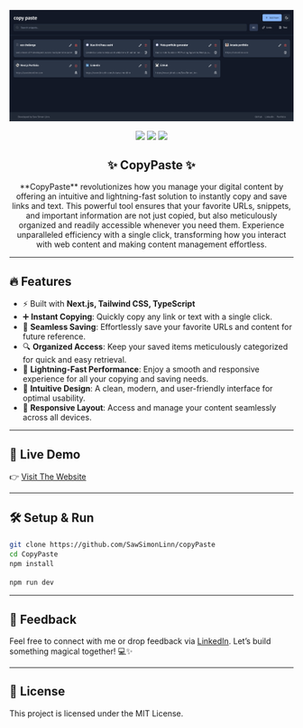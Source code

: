 <p align="center">
  <img src="./public/heading.png" alt="heading img">
</p>

<p align="center">
  <img src="https://img.shields.io/badge/NEXT.JS-000000?style=for-the-badge&logo=nextjs&logoColor=white" />
  <img src="https://img.shields.io/badge/TAILWIND%20CSS-06B6D4?style=for-the-badge&logo=tailwindcss&logoColor=white" />
  <img src="https://img.shields.io/badge/TYPESCRIPT-3178C6?style=for-the-badge&logo=typescript&logoColor=white" />
</p>

<h2 align="center">✨ CopyPaste ✨</h2>

<p align="center">
  **CopyPaste** revolutionizes how you manage your digital content by offering an intuitive and lightning-fast solution to instantly copy and save links and text. This powerful tool ensures that your favorite URLs, snippets, and important information are not just copied, but also meticulously organized and readily accessible whenever you need them. Experience unparalleled efficiency with a single click, transforming how you interact with web content and making content management effortless.
</p>

---

## 🔥 Features

- ⚡ Built with **Next.js, Tailwind CSS, TypeScript**
- ➕ **Instant Copying**: Quickly copy any link or text with a single click.
- 💾 **Seamless Saving**: Effortlessly save your favorite URLs and content for future reference.
- 🔍 **Organized Access**: Keep your saved items meticulously categorized for quick and easy retrieval.
- 🚀 **Lightning-Fast Performance**: Enjoy a smooth and responsive experience for all your copying and saving needs.
- 🎨 **Intuitive Design**: A clean, modern, and user-friendly interface for optimal usability.
- 📱 **Responsive Layout**: Access and manage your content seamlessly across all devices.

---

## 🚀 Live Demo

👉 [Visit The Website](https://copy-paste-amber.vercel.app/)

---

## 🛠️ Setup & Run

```bash
git clone https://github.com/SawSimonLinn/copyPaste
cd CopyPaste
npm install

npm run dev
```

---

## 💬 Feedback

Feel free to connect with me or drop feedback via [LinkedIn](https://www.linkedin.com/in/sawsimonlinn/). Let’s build something magical together! 💻✨

---

## 📄 License

This project is licensed under the MIT License.
